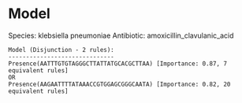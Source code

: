 
# Model

Species: klebsiella pneumoniae
Antibiotic: amoxicillin_clavulanic_acid

```
Model (Disjunction - 2 rules):
------------------------------
Presence(AATTTGTGTAGGGCTTATTATGCACGCTTAA) [Importance: 0.87, 7 equivalent rules]
OR
Presence(AAGAATTTTATAAACCGTGGAGCGGGCAATA) [Importance: 0.82, 20 equivalent rules]

```

